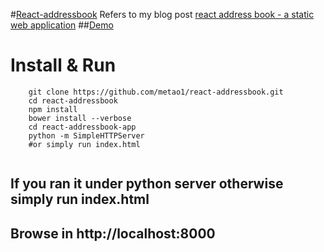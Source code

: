 #[React-addressbook](http://blog.avesty.com/#/experiment/static-web-application)
Refers to my blog post [react address book - a static web application](http://blog.avesty.com/#/experiment/static-web-application)
##[Demo](http://metao.ir/react-addressbook)


# Install & Run

```
    git clone https://github.com/metao1/react-addressbook.git
    cd react-addressbook
    npm install
    bower install --verbose
    cd react-addressbook-app
    python -m SimpleHTTPServer
    #or simply run index.html
    
```
## If you ran it under python server otherwise simply run index.html
## Browse in http://localhost:8000 